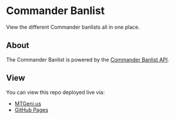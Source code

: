 # Commander Banlist

View the different Commander banlists all in one place.

## About

The Commander Banlist is powered by the
[Commander Banlist API](https://github.com/mtgenius/commander-banlist-api/).

## View

You can view this repo deployed live via:

* [MTGeni.us](https://mtgeni.us/commander-banlist/)
* [GitHub Pages](https://mtgenius.github.io/commander-banlist/)
